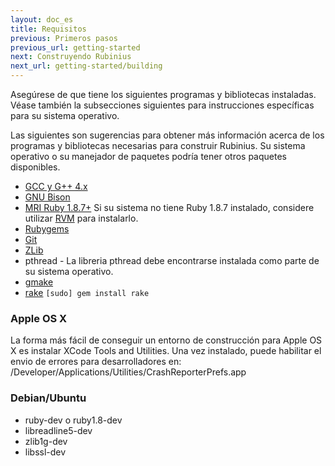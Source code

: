 ```yaml
---
layout: doc_es
title: Requisitos
previous: Primeros pasos
previous_url: getting-started
next: Construyendo Rubinius
next_url: getting-started/building
---
```


Asegúrese de que tiene los siguientes programas y bibliotecas instaladas.
Véase también la subsecciones siguientes para instrucciones
específicas para su sistema operativo.

Las siguientes son sugerencias para obtener más información acerca de los
programas y bibliotecas necesarias para construir Rubinius. Su sistema
operativo o su manejador de paquetes podría tener otros paquetes disponibles.


  * [GCC y G++ 4.x](http://gcc.gnu.org/)
  * [GNU Bison](http://www.gnu.org/software/bison/)
  * [MRI Ruby 1.8.7+](http://www.ruby-lang.org/) Si su sistema no
    tiene Ruby 1.8.7 instalado, considere utilizar [RVM](https://rvm.beginrescueend.com/)
    para instalarlo.
  * [Rubygems](http://www.rubygems.org/)
  * [Git](http://git.or.cz/)
  * [ZLib](http://www.zlib.net/)
  * pthread - La libreria pthread debe encontrarse instalada
    como parte de su sistema operativo.
  * [gmake](http://savannah.gnu.org/projects/make/)
  * [rake](http://rake.rubyforge.org/) `[sudo] gem install rake`


### Apple OS X

La forma más fácil de conseguir un entorno de construcción para Apple OS X es
instalar XCode Tools and Utilities. Una vez instalado, puede
habilitar el envio de errores para desarrolladores en:
/Developer/Applications/Utilities/CrashReporterPrefs.app



### Debian/Ubuntu

  * ruby-dev o ruby1.8-dev
  * libreadline5-dev
  * zlib1g-dev
  * libssl-dev
